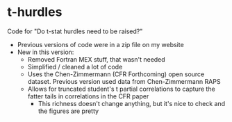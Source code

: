 # t-hurdles
Code for "Do t-stat hurdles need to be raised?"

- Previous versions of code were in a zip file on my website
- New in this version:
  - Removed Fortran MEX stuff, that wasn't needed
  - Simplified / cleaned a lot of code
  - Uses the Chen-Zimmermann (CFR Forthcoming) open source dataset.  Previous version used data from Chen-Zimmermann RAPS
  - Allows for truncated student's t partial correlations to capture the fatter tails in correlations in the CFR paper
    - This richness doesn't change anything, but it's nice to check and the figures are pretty

